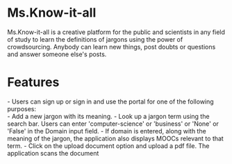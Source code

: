 # Ms.Know-it-all

<p>
Ms.Know-it-all is a creative platform
for the public and scientists in any field of study to learn the definitions of jargons using the power of crowdsourcing. Anybody can learn new things, post doubts or questions and answer someone else's posts.</p>

# Features
<div>
- Users can sign up or sign in and use the portal for one of the following purposes: 
	<div>
		- Add a new jargon with its meaning. 
		- Look up a jargon term using the search bar. Users can enter 'computer-science' or 'business' or 'None' or 'False' in the Domain input field.
		- If domain is entered, along with the meaning of the jargon, the application also displays MOOCs relevant to that term.
		- Click on the upload document option and upload a pdf file. The application scans the document 
	</div>
</div>
